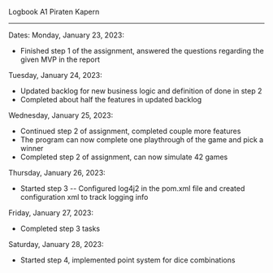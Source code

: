 Logbook A1 Piraten Kapern 
_______________________________

Dates:
Monday, January 23, 2023:
- Finished step 1 of the assignment, answered the questions regarding the given MVP 
  in the report

Tuesday, January 24, 2023:
- Updated backlog for new business logic and definition of done in step 2
- Completed about half the features in updated backlog

Wednesday, January 25, 2023:
- Continued step 2 of assignment, completed couple more features
- The program can now complete one playthrough of the game and pick a winner
- Completed step 2 of assignment, can now simulate 42 games

Thursday, January 26, 2023:
- Started step 3 -- Configured log4j2 in the pom.xml file and created configuration xml to track logging info

Friday, January 27, 2023:
- Completed step 3 tasks

Saturday, January 28, 2023:
- Started step 4, implemented point system for dice combinations